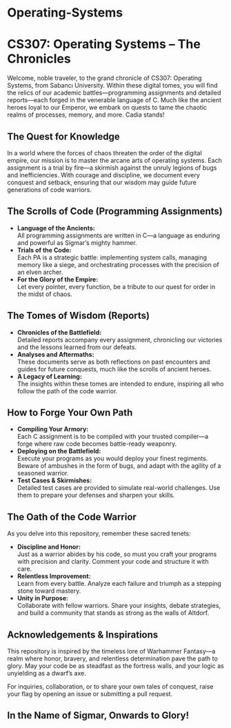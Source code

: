 # Operating-Systems

# CS307: Operating Systems – The  Chronicles 

Welcome, noble traveler, to the grand chronicle of CS307: Operating Systems, from Sabancı University. Within these digital tomes, you will find the relics of our academic battles—programming assignments and detailed reports—each forged in the venerable language of C. Much like the ancient heroes loyal to our Emperor, we embark on quests to tame the chaotic realms of processes, memory, and more. Cadia stands!

## The Quest for Knowledge

In a world where the forces of chaos threaten the order of the digital empire, our mission is to master the arcane arts of operating systems. Each assignment is a trial by fire—a skirmish against the unruly legions of bugs and inefficiencies. With courage and discipline, we document every conquest and setback, ensuring that our wisdom may guide future generations of code warriors.

## The Scrolls of Code (Programming Assignments)

- **Language of the Ancients:**  
  All programming assignments are written in C—a language as enduring and powerful as Sigmar’s mighty hammer.  
- **Trials of the Code:**  
  Each PA is a strategic battle: implementing system calls, managing memory like a siege, and orchestrating processes with the precision of an elven archer.  
- **For the Glory of the Empire:**  
  Let every pointer, every function, be a tribute to our quest for order in the midst of chaos.

## The Tomes of Wisdom (Reports)

- **Chronicles of the Battlefield:**  
  Detailed reports accompany every assignment, chronicling our victories and the lessons learned from our defeats.  
- **Analyses and Aftermaths:**  
  These documents serve as both reflections on past encounters and guides for future conquests, much like the scrolls of ancient heroes.  
- **A Legacy of Learning:**  
  The insights within these tomes are intended to endure, inspiring all who follow the path of the code warrior.


## How to Forge Your Own Path

- **Compiling Your Armory:**  
  Each C assignment is to be compiled with your trusted compiler—a forge where raw code becomes battle-ready weaponry.
- **Deploying on the Battlefield:**  
  Execute your programs as you would deploy your finest regiments. Beware of ambushes in the form of bugs, and adapt with the agility of a seasoned warrior.
- **Test Cases & Skirmishes:**  
  Detailed test cases are provided to simulate real-world challenges. Use them to prepare your defenses and sharpen your skills.

## The Oath of the Code Warrior

As you delve into this repository, remember these sacred tenets:

- **Discipline and Honor:**  
  Just as a warrior abides by his code, so must you craft your programs with precision and clarity. Comment your code and structure it with care.
- **Relentless Improvement:**  
  Learn from every battle. Analyze each failure and triumph as a stepping stone toward mastery.
- **Unity in Purpose:**  
  Collaborate with fellow warriors. Share your insights, debate strategies, and build a community that stands as strong as the walls of Altdorf.

## Acknowledgements & Inspirations

This repository is inspired by the timeless lore of Warhammer Fantasy—a realm where honor, bravery, and relentless determination pave the path to glory. May your code be as steadfast as the fortress walls, and your logic as unyielding as a dwarf’s axe.

For inquiries, collaboration, or to share your own tales of conquest, raise your flag by opening an issue or submitting a pull request.

## In the Name of Sigmar, Onwards to Glory!

